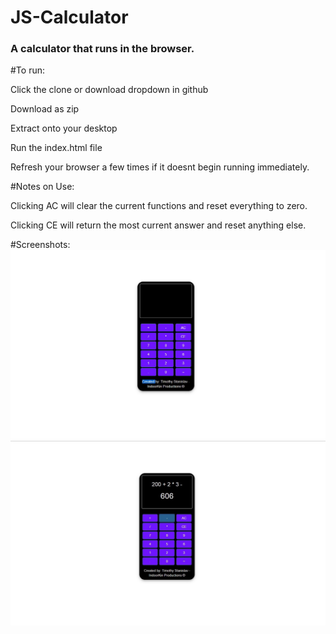 # JS-Calculator

### A calculator that runs in the browser.

#To run:

Click the clone or download dropdown in github

Download as zip

Extract onto your desktop

Run the index.html file

Refresh your browser a few times if it doesnt begin running immediately.

#Notes on Use:

Clicking AC will clear the current functions and reset everything to zero.

Clicking CE will return the most current answer and reset anything else.

#Screenshots:
![Alt text](https://github.com/tmstani23/JS-Calculator/blob/Master/calc1.jpg)
![Alt text](https://github.com/tmstani23/JS-Calculator/blob/Master/calc2.jpg)



